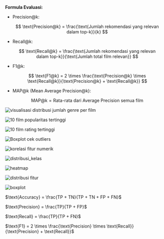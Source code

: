 **Formula Evaluasi:**

- Precision@k:
  
  $$
  \text{Precision@k} = \frac{\text{Jumlah rekomendasi yang relevan dalam top-k}}{k}
  $$

- Recall@k:
  
  $$
  \text{Recall@k} = \frac{\text{Jumlah rekomendasi yang relevan dalam top-k}}{\text{Jumlah total film relevan}}
  $$

- F1@k:
  
  $$
  \text{F1@k} = 2 \times \frac{\text{Precision@k} \times \text{Recall@k}}{\text{Precision@k} + \text{Recall@k}}
  $$

- MAP@k (Mean Average Precision@k):
  
  $$
  \text{MAP@k} = \text{Rata-rata dari Average Precision semua film}
  $$





![visualisasi distribusi jumlah genre per film](https://github.com/user-attachments/assets/5fb9bb15-ed53-4e8d-9171-24f67ae76d43)


![10 film popularitas tertinggi](https://github.com/user-attachments/assets/006a4824-8716-452a-a48e-5351faf315b0)


![10 film rating tertinggi](https://github.com/user-attachments/assets/98936047-37b2-4d26-aa14-522fbdaa70a3)


![Boxplot cek outliers](https://github.com/user-attachments/assets/ea592453-f4fb-4123-9657-a6396b98b56c)


![korelasi fitur numerik](https://github.com/user-attachments/assets/1e0b94c3-5b92-4f4e-8045-4d5272e46997)


![distribusi_kelas](https://github.com/user-attachments/assets/f5d0d7f1-b1a2-40db-b453-81439a342979)

![heatmap](https://github.com/user-attachments/assets/46721b09-60d2-4564-ab28-cf4449ea30bb)

![distribusi fitur](https://github.com/user-attachments/assets/ea68dbb9-3822-4b90-ae2a-8a23664152c2)

![boxplot](https://github.com/user-attachments/assets/f3a1b863-0c38-4ff0-bd01-8b08c4d15fa4)

$\text{Accuracy} = \frac{TP + TN}{TP + TN + FP + FN}$  

$\text{Precision} = \frac{TP}{TP + FP}$  

$\text{Recall} = \frac{TP}{TP + FN}$  

$\text{F1} = 2 \times \frac{\text{Precision} \times \text{Recall}}{\text{Precision} + \text{Recall}}$  



